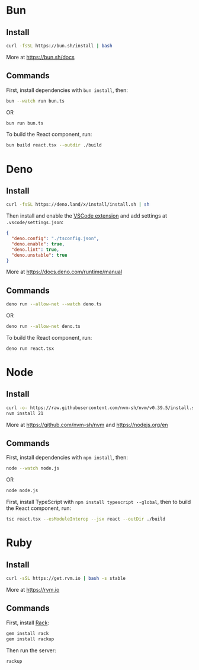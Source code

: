 # Bun

## Install

```bash
curl -fsSL https://bun.sh/install | bash
```

More at https://bun.sh/docs

## Commands

First, install dependencies with `bun install`, then:

```bash
bun --watch run bun.ts
```

OR

```bash
bun run bun.ts
```

To build the React component, run:

```bash
bun build react.tsx --outdir ./build
```

# Deno

## Install

```bash
curl -fsSL https://deno.land/x/install/install.sh | sh
```

Then install and enable the [VSCode extension](https://docs.deno.com/runtime/manual/references/vscode_deno) and add settings at `.vscode/settings.json`:

```json
{
  "deno.config": "./tsconfig.json",
  "deno.enable": true,
  "deno.lint": true,
  "deno.unstable": true
}
```

More at https://docs.deno.com/runtime/manual

## Commands

```bash
deno run --allow-net --watch deno.ts
```

OR

```bash
deno run --allow-net deno.ts
```

To build the React component, run:

```bash
deno run react.tsx
```

# Node

## Install

```bash
curl -o- https://raw.githubusercontent.com/nvm-sh/nvm/v0.39.5/install.sh | bash
nvm install 21
```

More at https://github.com/nvm-sh/nvm and https://nodejs.org/en

## Commands

First, install dependencies with `npm install`, then:

```bash
node --watch node.js
```

OR

```bash
node node.js
```

First, install TypeScript with `npm install typescript --global`, then to build the React component, run:

```bash
tsc react.tsx --esModuleInterop --jsx react --outDir ./build
```

# Ruby

## Install

```bash
curl -sSL https://get.rvm.io | bash -s stable
```

More at https://rvm.io

## Commands

First, install [Rack](https://github.com/rack/rack):

```bash
gem install rack
gem install rackup
```

Then run the server:

```bash
rackup
```